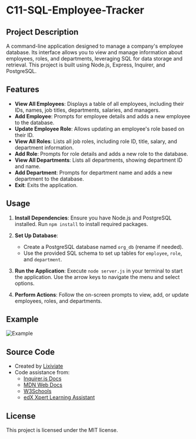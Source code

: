 # C11-SQL-Employee-Tracker

## Project Description

A command-line application designed to manage a company's employee database. Its interface allows you to view and manage information about employees, roles, and departments, leveraging SQL for data storage and retrieval. This project is built using Node.js, Express, Inquirer, and PostgreSQL.

## Features

- **View All Employees**: Displays a table of all employees, including their IDs, names, job titles, departments, salaries, and managers.
- **Add Employee**: Prompts for employee details and adds a new employee to the database.
- **Update Employee Role**: Allows updating an employee's role based on their ID.
- **View All Roles**: Lists all job roles, including role ID, title, salary, and department information.
- **Add Role**: Prompts for role details and adds a new role to the database.
- **View All Departments**: Lists all departments, showing department ID and name.
- **Add Department**: Prompts for department name and adds a new department to the database.
- **Exit**: Exits the application.

## Usage

1. **Install Dependencies**: Ensure you have Node.js and PostgreSQL installed. Run `npm install` to install required packages.

2. **Set Up Database**:

   - Create a PostgreSQL database named `org_db` (rename if needed).
   - Use the provided SQL schema to set up tables for `employee`, `role`, and `department`.

3. **Run the Application**: Execute `node server.js` in your terminal to start the application. Use the arrow keys to navigate the menu and select options.

4. **Perform Actions**: Follow the on-screen prompts to view, add, or update employees, roles, and departments.

## Example

![Example]()

## Source Code

- Created by [Lixiviate](https://github.com/Lixiviate)
- Code assistance from:
  - [Inquirer.js Docs](https://www.npmjs.com/package/inquirer/v/8.2.4)
  - [MDN Web Docs](https://developer.mozilla.org/en-US/)
  - [W3Schools](https://www.w3schools.com/)
  - [edX Xpert Learning Assistant](https://www.edx.org/)

## License

This project is licensed under the MIT license.
